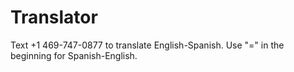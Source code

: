 # Translator
Text +1 469-747-0877 to translate English-Spanish. Use "=" in the beginning for Spanish-English.

